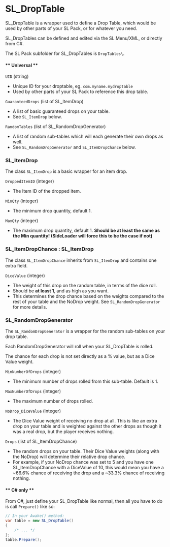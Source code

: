 # SL_DropTable

SL_DropTable is a wrapper used to define a Drop Table, which would be used by other parts of your SL Pack, or for whatever you need.

SL_DropTables can be defined and edited via the SL Menu/XML, or directly from C#.

The SL Pack subfolder for SL_DropTables is `DropTables\`.

<!-- tabs:start -->

#### ** Universal **

`UID` (string)
* Unique ID for your droptable, eg. `com.myname.mydroptable`
* Used by other parts of your SL Pack to reference this drop table.

`GuaranteedDrops` (list of SL_ItemDrop)
* A list of basic guaranteed drops on your table.
* See `SL_ItemDrop` below.

`RandomTables` (list of SL_RandomDropGenerator)
* A list of random sub-tables which will each generate their own drops as well.
* See `SL_RandomDropGenerator` and `SL_ItemDropChance` below.

### SL_ItemDrop
The class `SL_ItemDrop` is a basic wrapper for an item drop.

`DroppedItemID` (integer)
* The Item ID of the dropped item.

`MinQty` (integer)
* The minimum drop quantity, default 1.

`MaxQty` (integer)
* The maximum drop quantity, default 1. <b>Should be at least the same as the Min quantity! (SideLoader will force this to be the case if not)</b>

### SL_ItemDropChance : SL_ItemDrop

The class `SL_ItemDropChance` inherits from `SL_ItemDrop` and contains one extra field.

`DiceValue` (integer)
* The weight of this drop on the random table, in terms of the dice roll.
* Should be <b>at least 1</b>, and as high as you want.
* This determines the drop chance based on the weights compared to the rest of your table and the NoDrop weight. See `SL_RandomDropGenerator` for more details.

### SL_RandomDropGenerator

The `SL_RandomDropGenerator` is a wrapper for the random sub-tables on your drop table.

Each RandomDropGenerator will roll when your SL_DropTable is rolled.

The chance for each drop is not set directly as a % value, but as a Dice Value weight. 

`MinNumberOfDrops` (integer)
* The minimum number of drops rolled from this sub-table. Default is 1.

`MaxNumberOfDrops` (integer)
* The maximum number of drops rolled.

`NoDrop_DiceValue` (integer)
* The Dice Value weight of receiving no drop at all. This is like an extra drop on your table and is weighted against the other drops as though it was a real drop, but the player receives nothing.

`Drops` (list of SL_ItemDropChance)
* The random drops on your table. Their Dice Value weights (along with the NoDrop) will determine their relative drop chance.
* For example, if your NoDrop chance was set to 5 and you have one SL_ItemDropChance with a DiceValue of 10, this would mean you have a ~66.6% chance of receiving the drop and a ~33.3% chance of receiving nothing.

#### ** C# only **

From C#, just define your SL_DropTable like normal, then all you have to do is call `Prepare()` like so:

```csharp
// In your Awake() method:
var table = new SL_DropTable()
{
	/* ... */
};
table.Prepare();
```

<!-- tabs:end -->